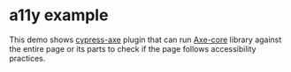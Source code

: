 # a11y example

This demo shows [cypress-axe](https://github.com/avanslaars/cypress-axe) plugin that can run [Axe-core](https://github.com/dequelabs/axe-core) library against the entire page or its parts to check if the page follows accessibility practices.
